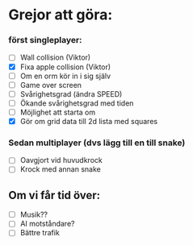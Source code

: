 # Grejor att göra:

### först singleplayer:
-[ ] Wall collision (Viktor)
-[x] Fixa apple collision (Viktor)
-[ ] Om en orm kör in i sig själv
-[ ] Game over screen
-[ ] Svårighetsgrad (ändra SPEED)
-[ ] Ökande svårighetsgrad med tiden
-[ ] Möjlighet att starta om
-[x] Gör om grid data till 2d lista med squares

### Sedan multiplayer (dvs lägg till en till snake)
-[ ] Oavgjort vid huvudkrock
-[ ] Krock med annan snake

## Om vi får tid över:
-[ ] Musik??
-[ ] AI motståndare?
-[ ] Bättre trafik